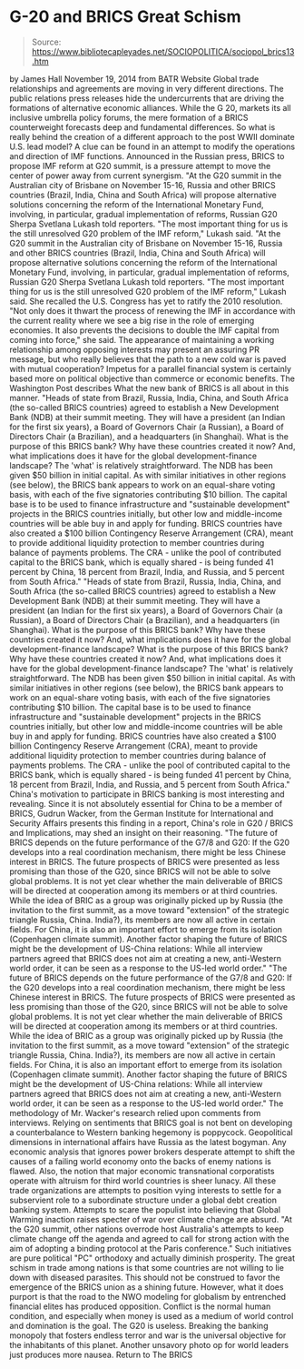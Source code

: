 # G-20 and BRICS Great Schism

> Source: https://www.bibliotecapleyades.net/SOCIOPOLITICA/sociopol_brics13.htm

by James Hall
November 19, 2014 from BATR Website
Global trade relationships and agreements are moving in very different directions.
The public relations press releases hide the undercurrents that are driving the formations of alternative economic alliances. While the G 20, markets its all inclusive umbrella policy forums, the mere formation of a BRICS counterweight forecasts deep and fundamental differences.
So what is really behind the creation of a different approach to the post WWII dominate U.S. lead model? A clue can be found in an attempt to modify the operations and direction of IMF functions.
Announced in the Russian press, BRICS to propose IMF reform at G20 summit, is a pressure attempt to move the center of power away from current synergism.
"At the G20 summit in the Australian city of Brisbane on November 15-16, Russia and other BRICS countries (Brazil, India, China and South Africa) will propose alternative solutions concerning the reform of the International Monetary Fund, involving, in particular, gradual implementation of reforms, Russian G20 Sherpa Svetlana Lukash told reporters. "The most important thing for us is the still unresolved G20 problem of the IMF reform," Lukash said.
"At the G20 summit in the Australian city of Brisbane on November 15-16, Russia and other BRICS countries (Brazil, India, China and South Africa) will propose alternative solutions concerning the reform of the International Monetary Fund, involving, in particular, gradual implementation of reforms, Russian G20 Sherpa Svetlana Lukash told reporters.
"The most important thing for us is the still unresolved G20 problem of the IMF reform," Lukash said.
She recalled the U.S. Congress has yet to ratify the 2010 resolution.
"Not only does it thwart the process of renewing the IMF in accordance with the current reality where we see a big rise in the role of emerging economies. It also prevents the decisions to double the IMF capital from coming into force," she said.
The appearance of maintaining a working relationship among opposing interests may present an assuring PR message, but who really believes that the path to a new cold war is paved with mutual cooperation?
Impetus for a parallel financial system is certainly based more on political objective than commerce or economic benefits.
The Washington Post describes What the new bank of BRICS is all about in this manner.
"Heads of state from Brazil, Russia, India, China, and South Africa (the so-called BRICS countries) agreed to establish a New Development Bank (NDB) at their summit meeting. They will have a president (an Indian for the first six years), a Board of Governors Chair (a Russian), a Board of Directors Chair (a Brazilian), and a headquarters (in Shanghai). What is the purpose of this BRICS bank? Why have these countries created it now? And, what implications does it have for the global development-finance landscape? The 'what' is relatively straightforward. The NDB has been given $50 billion in initial capital. As with similar initiatives in other regions (see below), the BRICS bank appears to work on an equal-share voting basis, with each of the five signatories contributing $10 billion. The capital base is to be used to finance infrastructure and "sustainable development" projects in the BRICS countries initially, but other low and middle-income countries will be able buy in and apply for funding. BRICS countries have also created a $100 billion Contingency Reserve Arrangement (CRA), meant to provide additional liquidity protection to member countries during balance of payments problems. The CRA - unlike the pool of contributed capital to the BRICS bank, which is equally shared - is being funded 41 percent by China, 18 percent from Brazil, India, and Russia, and 5 percent from South Africa."
"Heads of state from Brazil, Russia, India, China, and South Africa (the so-called BRICS countries) agreed to establish a New Development Bank (NDB) at their summit meeting.
They will have a president (an Indian for the first six years), a Board of Governors Chair (a Russian), a Board of Directors Chair (a Brazilian), and a headquarters (in Shanghai).
What is the purpose of this BRICS bank? Why have these countries created it now? And, what implications does it have for the global development-finance landscape?
What is the purpose of this BRICS bank?
Why have these countries created it now?
And, what implications does it have for the global development-finance landscape?
The 'what' is relatively straightforward.
The NDB has been given $50 billion in initial capital. As with similar initiatives in other regions (see below), the BRICS bank appears to work on an equal-share voting basis, with each of the five signatories contributing $10 billion.
The capital base is to be used to finance infrastructure and "sustainable development" projects in the BRICS countries initially, but other low and middle-income countries will be able buy in and apply for funding.
BRICS countries have also created a $100 billion Contingency Reserve Arrangement (CRA), meant to provide additional liquidity protection to member countries during balance of payments problems.
The CRA - unlike the pool of contributed capital to the BRICS bank, which is equally shared - is being funded 41 percent by China, 18 percent from Brazil, India, and Russia, and 5 percent from South Africa."
China's motivation to participate in BRICS banking is most interesting and revealing.
Since it is not absolutely essential for China to be a member of BRICS, Gudrun Wacker, from the German Institute for International and Security Affairs presents this finding in a report, China's role in G20 / BRICS and Implications, may shed an insight on their reasoning.
"The future of BRICS depends on the future performance of the G7/8 and G20: If the G20 develops into a real coordination mechanism, there might be less Chinese interest in BRICS. The future prospects of BRICS were presented as less promising than those of the G20, since BRICS will not be able to solve global problems. It is not yet clear whether the main deliverable of BRICS will be directed at cooperation among its members or at third countries. While the idea of BRIC as a group was originally picked up by Russia (the invitation to the first summit, as a move toward "extension" of the strategic triangle Russia, China. India?), its members are now all active in certain fields. For China, it is also an important effort to emerge from its isolation (Copenhagen climate summit). Another factor shaping the future of BRICS might be the development of US-China relations: While all interview partners agreed that BRICS does not aim at creating a new, anti-Western world order, it can be seen as a response to the US-led world order."
"The future of BRICS depends on the future performance of the G7/8 and G20: If the G20 develops into a real coordination mechanism, there might be less Chinese interest in BRICS.
The future prospects of BRICS were presented as less promising than those of the G20, since BRICS will not be able to solve global problems. It is not yet clear whether the main deliverable of BRICS will be directed at cooperation among its members or at third countries.
While the idea of BRIC as a group was originally picked up by Russia (the invitation to the first summit, as a move toward "extension" of the strategic triangle Russia, China. India?), its members are now all active in certain fields.
For China, it is also an important effort to emerge from its isolation (Copenhagen climate summit).
Another factor shaping the future of BRICS might be the development of US-China relations: While all interview partners agreed that BRICS does not aim at creating a new, anti-Western world order, it can be seen as a response to the US-led world order."
The methodology of Mr. Wacker's research relied upon comments from interviews.
Relying on sentiments that BRICS goal is not bent on developing a counterbalance to Western banking hegemony is poppycock. Geopolitical dimensions in international affairs have Russia as the latest bogyman. Any economic analysis that ignores power brokers desperate attempt to shift the causes of a failing world economy onto the backs of enemy nations is flawed.
Also, the notion that major economic transnational corporatists operate with altruism for third world countries is sheer lunacy. All these trade organizations are attempts to position vying interests to settle for a subservient role to a subordinate structure under a global debt creation banking system.
Attempts to scare the populist into believing that Global Warming inaction raises specter of war over climate change are absurd.
"At the G20 summit, other nations overrode host Australia's attempts to keep climate change off the agenda and agreed to call for strong action with the aim of adopting a binding protocol at the Paris conference."
Such initiatives are pure political "PC" orthodoxy and actually diminish prosperity.
The great schism in trade among nations is that some countries are not willing to lie down with diseased parasites. This should not be construed to favor the emergence of the BRICS union as a shining future.
However, what it does purport is that the road to the NWO modeling for globalism by entrenched financial elites has produced opposition.
Conflict is the normal human condition, and especially when money is used as a medium of world control and domination is the goal. The G20 is useless. Breaking the banking monopoly that fosters endless terror and war is the universal objective for the inhabitants of this planet.
Another unsavory photo op for world leaders just produces more nausea.
Return to The BRICS

